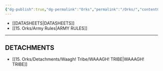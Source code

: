 ```yaml
---
{"dg-publish":true,"dg-permalink":"Orks","permalink":"/Orks/","contentClasses":"menu","created":"2023-12-12T13:35:23.000+07:00","updated":"2023-12-16T04:22:28.314+07:00"}
---
```


- [[DATASHEETS\|DATASHEETS]]
- [[15. Orks/Army Rules\|ARMY RULES]]

***

## DETACHMENTS

- [[15. Orks/Detachments/Waagh! Tribe/WAAAGH! TRIBE\|WAAAGH! TRIBE]]